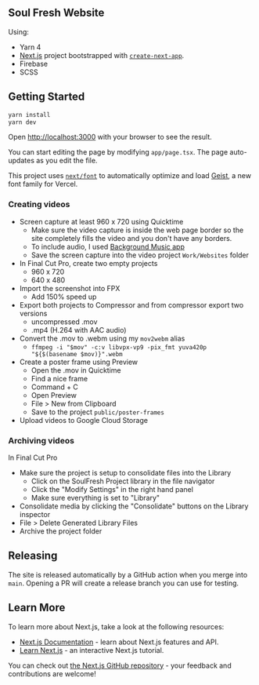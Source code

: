 ## Soul Fresh Website

Using:

 - Yarn 4
 - [Next.js](https://nextjs.org) project bootstrapped with [`create-next-app`](https://nextjs.org/docs/app/api-reference/cli/create-next-app).
 - Firebase
 - SCSS

## Getting Started

```bash
yarn install
yarn dev
```

Open [http://localhost:3000](http://localhost:3000) with your browser to see the result.

You can start editing the page by modifying `app/page.tsx`. The page auto-updates as you edit the file.

This project uses [`next/font`](https://nextjs.org/docs/app/building-your-application/optimizing/fonts) to automatically optimize and load [Geist](https://vercel.com/font), a new font family for Vercel.

### Creating videos

- Screen capture at least 960 x 720 using Quicktime
  - Make sure the video capture is inside the web page border so the site
    completely fills the video and you don't have any borders.
  - To include audio, I used [Background Music app](https://github.com/kyleneideck/BackgroundMusic)
  - Save the screen capture into the video project `Work/Websites` folder
- In Final Cut Pro, create two empty projects
  - 960 x 720
  - 640 x 480
- Import the screenshot into FPX
  - Add 150% speed up
- Export both projects to Compressor and from compressor export two versions
  - uncompressed .mov
  - .mp4 (H.264 with AAC audio)
- Convert the .mov to .webm using my `mov2webm` alias
  - `ffmpeg -i "$mov" -c:v libvpx-vp9 -pix_fmt yuva420p "${$(basename $mov)}".webm`
- Create a poster frame using Preview
  - Open the .mov in Quicktime
  - Find a nice frame
  - Command + C
  - Open Preview
  - File > New from Clipboard
  - Save to the project `public/poster-frames`
- Upload videos to Google Cloud Storage

### Archiving videos

In Final Cut Pro

- Make sure the project is setup to consolidate files into the Library
  - Click on the SoulFresh Project library in the file navigator
  - Click the "Modify Settings" in the right hand panel
  - Make sure everything is set to "Library"
- Consolidate media by clicking the "Consolidate" buttons on the Library
inspector
- File > Delete Generated Library Files
- Archive the project folder

## Releasing

The site is released automatically by a GitHub action when you merge into
`main`. Opening a PR will create a release branch you can use for testing.

## Learn More

To learn more about Next.js, take a look at the following resources:

- [Next.js Documentation](https://nextjs.org/docs) - learn about Next.js features and API.
- [Learn Next.js](https://nextjs.org/learn) - an interactive Next.js tutorial.

You can check out [the Next.js GitHub repository](https://github.com/vercel/next.js) - your feedback and contributions are welcome!
